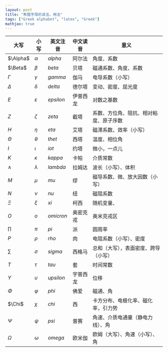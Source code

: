 ```yaml
---
layout: post
title: "希腊字母的读法，用法"
tags: ["Greek alphabet", "latex", "Greek"]
mathjax: true 
---
```


| 大写     | 小写 | 英文注音  | 中文读音 | 意义                                   |
| -------- | ---- | --------- | -------- | -------------------------------------- |
| $\Alpha$ | $α$  | $alpha$   | 阿尔法   | 角度、系数                             |
| $\Beta$  | $β$  | $beta$    | 贝塔     | 磁通系数、角度、系数                   |
| $Γ$      | $γ$  | $gamma$   | 伽马     | 电导系数（小写）                       |
| $Δ$      | $δ$  | $delta$   | 德尔塔   | 变动、密度、屈光度                     |
| $Ε$      | $ε$  | $epsilon$ | 伊普西龙 | 对数之基数                             |
| $Ζ$      | $ζ$  | $zeta$    | 截塔     | 系数、方位角、阻抗、相对粘度、原子序数 |
| $Η$      | $η$  | $eta$     | 艾塔     | 磁滞系数、效率（小写）                 |
| $Θ$      | $θ$  | $thet$    | 西塔     | 温度、相位角                           |
| $Ι$      | $ι$  | $iot$     | 约塔     | 微小，一点儿                           |
| $Κ$      | $κ$  | $kappa$   | 卡帕     | 介质常数                               |
| $∧$      | $λ$  | $lambda$  | 拉姆达   | 波长（小写）、体积                     |
| $Μ$      | $μ$  | $mu$      | 缪       | 磁导系数、微、放大因数（小写）         |
| $Ν$      | $ν$  | $nu$      | 纽       | 磁阻系数                               |
| $Ξ$      | $ξ$  | $xi$      | 柯西     | 随机变量、                             |
| $Ο$      | $ο$  | $omicron$ | 奥密克戎 | 奥米克戎区                             |
| $∏$      | $π$  | $pi$      | 派       | 圆周率                                 |
| $Ρ$      | $ρ$  | $rho$     | 肉       | 电阻系数（小写）、密度                 |
| $∑$      | $σ$  | $sigma$   | 西格马   | 总和（大写），表面密度、跨导（小写）   |
| $Τ$      | $τ$  | $tau$     | 套       | 时间常数                               |
| $Υ$      | $υ$  | $upsilon$ | 宇普西龙 | 位移                                   |
| $Φ$      | $φ$  | $phi$     | 佛爱     | 磁通、角                               |
| $\Chi$   | $χ$  | $chi$     | 西       | 卡方分布、电极化率、磁化率，引力势     |
| $Ψ$      | $ψ$  | $psi$     | 普赛     | 角速、介质电通量（静电力线）、角       |
| $Ω$      | $ω$  | $omega$   | 欧米伽   | 欧姆（大写）、角速（小写）、角         |


